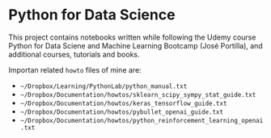 # Python for Data Science

This project contains notebooks written while following the Udemy course
Python for Data Sciene and Machine Learning Bootcamp (José Portilla), 
and additional courses, tutorials and books.

Importan related `howto` files of mine are:

- `~/Dropbox/Learning/PythonLab/python_manual.txt`
- `~/Dropbox/Documentation/howtos/sklearn_scipy_sympy_stat_guide.txt`
- `~/Dropbox/Documentation/howtos/keras_tensorflow_guide.txt`
- `~/Dropbox/Documentation/howtos/pybullet_openai_guide.txt`
- `~/Dropbox/Documentation/howtos/python_reinforcement_learning_openai.txt`
